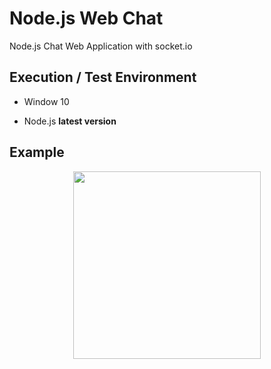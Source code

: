 # Node.js Web Chat

Node.js Chat Web Application with socket.io


## Execution / Test Environment

- Window 10

- Node.js **latest version**

## Example

<p align=center>
  <img width="300px" src="https://github.com/Xenia101/Node.js-Web-Chat/blob/master/img/image.gif?raw=true">
</p>
